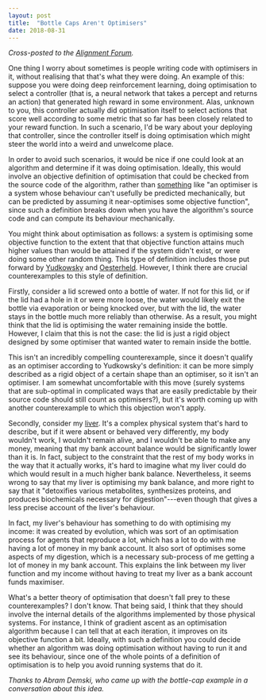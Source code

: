 ```yaml
---
layout: post
title:  "Bottle Caps Aren't Optimisers"
date: 2018-08-31
---
```


_Cross-posted to the [Alignment Forum](https://www.alignmentforum.org/posts/26eupx3Byc8swRS7f/bottle-caps-aren-t-optimisers)._

One thing I worry about sometimes is people writing code with optimisers in it, without realising that that's what they were doing. An example of this: suppose you were doing deep reinforcement learning, doing optimisation to select a controller (that is, a neural network that takes a percept and returns an action) that generated high reward in some environment. Alas, unknown to you, this controller actually did optimisation itself to select actions that score well according to some metric that so far has been closely related to your reward function. In such a scenario, I'd be wary about your deploying that controller, since the controller itself is doing optimisation which might steer the world into a weird and unwelcome place.

In order to avoid such scenarios, it would be nice if one could look at an algorithm and determine if it was doing optimisation. Ideally, this would involve an objective definition of optimisation that could be checked from the source code of the algorithm, rather than [something](https://arxiv.org/abs/1805.12387) like "an optimiser is a system whose behaviour can't usefully be predicted mechanically, but can be predicted by assuming it near-optimises some objective function", since such a definition breaks down when you have the algorithm's source code and can compute its behaviour mechanically.

You might think about optimisation as follows: a system is optimising some objective function to the extent that that objective function attains much higher values than would be attained if the system didn't exist, or were doing some other random thing. This type of definition includes those put forward by [Yudkowsky](https://www.lesswrong.com/posts/Q4hLMDrFd8fbteeZ8/measuring-optimization-power) and [Oesterheld](https://link.springer.com/article/10.1007/s11229-015-0883-1). However, I think there are crucial counterexamples to this style of definition.

Firstly, consider a lid screwed onto a bottle of water. If not for this lid, or if the lid had a hole in it or were more loose, the water would likely exit the bottle via evaporation or being knocked over, but with the lid, the water stays in the bottle much more reliably than otherwise. As a result, you might think that the lid is optimising the water remaining inside the bottle. However, I claim that this is not the case: the lid is just a rigid object designed by some optimiser that wanted water to remain inside the bottle.

This isn't an incredibly compelling counterexample, since it doesn't qualify as an optimiser according to Yudkowsky's definition: it can be more simply described as a rigid object of a certain shape than an optimiser, so it isn't an optimiser. I am somewhat uncomfortable with this move (surely systems that are sub-optimal in complicated ways that are easily predictable by their source code should still count as optimisers?), but it's worth coming up with another counterexample to which this objection won't apply.

Secondly, consider my [liver](https://en.wikipedia.org/wiki/Liver). It's a complex physical system that's hard to describe, but if it were absent or behaved very differently, my body wouldn't work, I wouldn't remain alive, and I wouldn't be able to make any money, meaning that my bank account balance would be significantly lower than it is. In fact, subject to the constraint that the rest of my body works in the way that it actually works, it's hard to imagine what my liver could do which would result in a much higher bank balance. Nevertheless, it seems wrong to say that my liver is optimising my bank balance, and more right to say that it "detoxifies various metabolites, synthesizes proteins, and produces biochemicals necessary for digestion"---even though that gives a less precise account of the liver's behaviour.

In fact, my liver's behaviour has something to do with optimising my income: it was created by evolution, which was sort of an optimisation process for agents that reproduce a lot, which has a lot to do with me having a lot of money in my bank account. It also sort of optimises some aspects of my digestion, which is a necessary sub-process of me getting a lot of money in my bank account. This explains the link between my liver function and my income without having to treat my liver as a bank account funds maximiser.

What's a better theory of optimisation that doesn't fall prey to these counterexamples? I don't know. That being said, I think that they should involve the internal details of the algorithms implemented by those physical systems. For instance, I think of gradient ascent as an optimisation algorithm because I can tell that at each iteration, it improves on its objective function a bit. Ideally, with such a definition you could decide whether an algorithm was doing optimisation without having to run it and see its behaviour, since one of the whole points of a definition of optimisation is to help you avoid running systems that do it.

_Thanks to Abram Demski, who came up with the bottle-cap example in a conversation about this idea._
